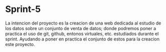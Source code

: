 # Sprint-5
La intencion del proyecto es la creacion de una web dedicada al estudio de los datos sobre un conjunto de venta de datos; donde podremos poner a practica el uso de git, github, entonos virtuales, etc. estudiados durante el sprint. Ayudando a poner en practica el conjunto de estos para la creacion este proyecto.
